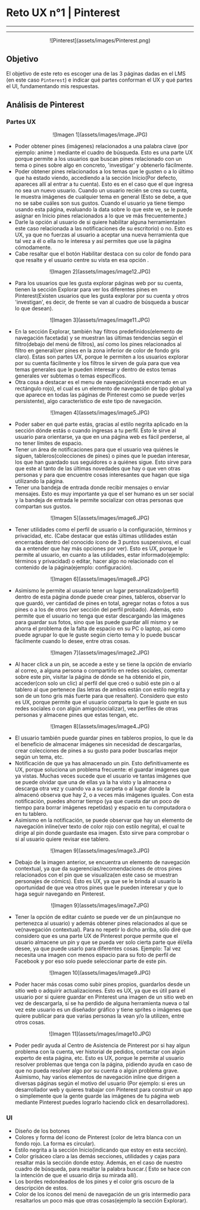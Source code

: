 # **Reto UX n°1 | Pinterest**

-----------------------------
-----------------------------

<center>![Pinterest](assets/images/Pinterest.png)</center>

## **Objetivo**

El objetivo de este reto es escoger una de las 3 páginas dadas en el LMS (en este caso ```Pinterest```) e indicar qué partes conforman el UX y qué partes el UI, fundamentando mis respuestas.

## **Análisis de Pinterest**


### **Partes UX**

<center>![Imagen 1](assets/images/image.JPG)</center>

- Poder obtener pines (imágenes) relacionados a una palabra clave (por ejemplo: anime ) mediante el cuadro de búsqueda. Esto es una parte UX porque permite a los usuarios que buscan pines relacionado con un tema o pines sobre algo en concreto, 'investigar' y obtenerlo fácilmente.
- Poder obtener pines relacionados a los temas que le gusten o a lo último que ha estado viendo, accediendo a la sección Inicio(Por defecto, apareces allí al entrar a tu cuenta). Esto es en el caso que el que ingresa no sea un nuevo usuario. Cuando un usuario recién se crea su cuenta, le muestra imágenes de cualquier tema en general (Esto se debe, a que no se sabe cuáles son sus gustos. Cuando el usuario ya tiene tiempo usando esta página, evaluando la data sobre lo que este ve, se le puede asignar en Inicio pines relacionados a lo que ve más frecuentemente.)
- Darle la opción al usuario de si quiere habilitar alguna herramienta(en este caso relacionada a las notificaciones de su escritorio) o no. Esto es UX, ya que no fuerzas al usuario a aceptar una nueva herramienta que tal vez a él o ella no le interesa y así permites que use la página cómodamente.
- Cabe resaltar que el botón Habilitar destaca con su color de fondo para que resalte y el usuario centre su vista en esa opción .

<center>![Imagen 2](assets/images/image12.JPG)</center>

- Para los usuarios que les gusta explorar páginas web por su cuenta, tienen la sección Explorar para ver los diferentes pines en Pinterest(Existen usuarios que les gusta explorar por su cuenta y otros 'investigan', es decir, de frente se van al cuadro de búsqueda a buscar lo que desean).

<center>![Imagen 3](assets/images/image11.JPG)</center>

- En la sección Explorar, también hay filtros predefinidos(elemento de navegación facetada) y se muestran las últimas tendencias según el filtro(debajo del menú de filtros), así como los pines relacionados al filtro en general(ver pines en la zona inferior de color de fondo gris claro). Estas son partes UX, porque le permiten a los usuarios explorar por su cuenta fácilmente y los filtros le sirven de guía para que vea temas generales que le pueden interesar y dentro de estos temas generales ver subtemas o temas específicos.
- Otra cosa a destacar es el menu de navegación(está encerrado en un rectángulo rojo), el cual es un elemento de navegación de tipo global ya que aparece en todas las páginas de Pinterest como se puede ver(es persistente), algo característico de este tipo de navegación.

<center>![Imagen 4](assets/images/image5.JPG)</center>

- Poder saber en qué parte estás, gracias al estilo negrita aplicado en la sección dónde estás o cuando ingresas a tu perfil. Esto le sirve al usuario para orientarse, ya que en una página web es fácil perderse, al no tener límites de espacio.
- Tener un área de notificaciones para que el usuario vea quiénes le siguen, tableros(colecciones de pines) o pines que le puedan interesar, los que han guardado sus seguidores o a quiénes sigue. Esto sirve para que este al tanto de las últimas novedades que hay o que ven otras personas y para que encuentre cosas interesantes que hagan que siga utilizando la página.
- Tener una bandeja de entrada donde recibir mensajes o enviar mensajes. Esto es muy importante ya que el ser humano es un ser social y la bandeja de entrada le permite socializar con otras personas que compartan sus gustos.

<center>![Imagen 5](assets/images/image6.JPG)</center>

- Tener utilidades como el perfil de usuario o la configuración, términos y privacidad, etc. (Cabe destacar que estás últimas utilidades están encerradas dentro del conocido ícono de 3 puntos suspensivos, el cual da a entender que hay más opciones por ver). Esto es UX, porque le permite al usuario, en cuanto a las utilidades, estar informado(ejemplo: términos y privacidad) o editar, hacer algo no relacionado con el contenido de la página(ejemplo: configuración).

<center>![Imagen 6](assets/images/image8.JPG)</center>

- Asimismo le permite al usuario tener un lugar personalizado(perfil) dentro de esta página donde puede crear pines, tableros, observar lo que guardó, ver cantidad de pines en total, agregar notas o fotos a sus pines o a los de otros (ver sección del perfil probado). Además, esto permite que el usuario no tenga que estar descargando las imágenes para guardar sus fotos, sino que las puede guardar allí mismo y se ahorra el problema de la falta de espacio en su PC o laptop, así como puede agrupar lo que le guste según cierto tema y lo puede buscar fácilmente cuando lo desee, entre otras cosas.

<center>![Imagen 7](assets/images/image2.JPG)</center>

- Al hacer click a un pin, se accede a este y se tiene la opción de enviarlo al correo, a alguna persona o compartirlo en redes sociales, comentar sobre este pin, visitar la página de dónde se ha obtenido el pin, acceder(con solo un clic) al perfil del que creó o subió este pin o al tablero al que pertenece (las letras de ambos están con estilo negrita y son de un tono gris más fuerte para que resalten). Considero que esto es UX, porque permite que el usuario comparta lo que le guste en sus redes sociales o con algún amigo(socializar), vea perfiles de otras personas y almacene pines que estas tengan, etc.

<center>![Imagen 8](assets/images/image4.JPG)</center>

- El usuario también puede guardar pines en tableros propios, lo que le da el beneficio de almacenar imágenes sin necesidad de descargarlas, crear colecciones de pines a su gusto para poder buscarlas mejor según un tema, etc.
- Notificación de que ya has almacenado un pin. Esto definitivamente es UX, porque soluciona un problema frecuente: el guardar imágenes que ya vistas. Muchas veces sucede que el usuario ve tantas imágenes que se puede olvidar que una de ellas ya la ha visto y la almacena o descarga otra vez y cuando va a su carpeta o al lugar donde la almacenó observa que hay 2, o a veces más imágenes iguales. Con esta notificación, puedes ahorrar tiempo (ya que cuesta dar un poco de tiempo para borrar imágenes repetidas) y espacio en tu computadora o en tu tablero.
- Asimismo en la notificación, se puede observar que hay un elemento de navegación inline(ver texto de color rojo con estilo negrita), el cual te dirige al pin donde guardaste esa imagen. Esto sirve para comprobar o si al usuario quiere revisar ese tablero.

<center>![Imagen 9](assets/images/image3.JPG)</center>

- Debajo de la imagen anterior, se encuentra un elemento de navegación contextual, ya que da sugerencias/recomendaciones de otros pines relacionados con el pin que se visualiza(en este caso se muestran personajes de cómics). Esto es UX, ya que se le brinda al usuario la oportunidad de que vea otros pines que le pueden interesar y que lo haga seguir navegando en Pinterest.

<center>![Imagen 9](assets/images/image7.JPG)</center>

- Tener la opción de editar cuánto se puede ver de un pin(aunque no pertenezca al usuario) y además obtener pines relacionados al que se ve(navegación contextual). Para no repetir lo dicho arriba, sólo diré que considero que es una parte UX de Pinterest porque permite que el usuario almacene un pin y que se pueda ver solo cierta parte que él/ella desee, ya que puede usarlo para diferentes cosas. Ejemplo: Tal vez necesita una imagen con menos espacio para su foto de perfil de Facebook y por eso solo puede seleccionar parte de este pin.

<center>![Imagen 10](assets/images/image9.JPG)</center>

- Poder hacer más cosas como subir pines propios, guardarlos desde un sitio web o adquirir actualizaciones. Esto es UX, ya que es útil para el usuario por si quiere guardar en Pinterest una imagen de un sitio web en vez de descargarla, si se ha perdido de alguna herramienta nueva o tal vez este usuario es un diseñador gráfico y tiene sprites o imágenes que quiere publicar para que varias personas la vean y/o la utilizen, entre otros cosas.

<center>![Imagen 11](assets/images/image10.JPG)</center>

- Poder pedir ayuda al Centro de Asistencia de Pinterest por si hay algun problema con la cuenta, ver historial de pedidos, contactar con algún experto de esta página, etc. Esto es UX, porque le permite al usuario resolver problemas que tenga con la página, pidiendo ayuda en caso de que no pueda resolver algo por su cuenta o algún problema grave. Asimismo, hay varios elementos de navegación inline que dirigen a diversas páginas según el motivo del usuario (Por ejemplo: si eres un desarrollador web y quieres trabajar con Pinterest para construir un app o simplemente que la gente guarde las imágenes de tu página web mediante Pìnterest puedes lograrlo haciendo click en desarrolladores).

### UI

- Diseño de los botones
- Colores y forma del ícono de Pinterest (color de letra blanca con un fondo rojo. La forma es circular).
- Estilo negrita a la sección Inicio(indicando que estoy en esta sección).
- Color grisáceo claro a las demás secciones, utilidades y cajas para resaltar más la sección donde estoy. Además, en el caso de nuestro cuadro de búsqueda, para resaltar la palabra buscar.( Esto se hace con la intención de que el usuario dirija su mirada allí).
- Los bordes redondeados de los pines y el color gris oscuro de la descripción de estos.
- Color de los íconos del menú de navegación de un gris intermedio para resaltarlos un poco más que otras cosas(ejemplo la sección Explorar).
